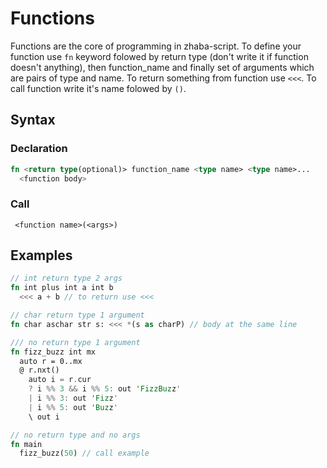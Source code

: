 # Functions

Functions are the core of programming in zhaba-script. To define your function use `fn` keyword folowed by return type (don't write it if function doesn't anything), then function_name and finally set of arguments which are pairs of type and name.
To return something from function use `<<<`.
To call function write it's name folowed by `()`.

## Syntax
### Declaration
```rust
fn <return type(optional)> function_name <type name> <type name>...
  <function body>
```
### Call
```
 <function name>(<args>)
```

## Examples


```rust
// int return type 2 args
fn int plus int a int b
  <<< a + b // to return use <<<
```


```rust
// char return type 1 argument
fn char aschar str s: <<< *(s as charP) // body at the same line
```


```rust
/// no return type 1 argument
fn fizz_buzz int mx
  auto r = 0..mx
  @ r.nxt()
    auto i = r.cur
    ? i %% 3 && i %% 5: out 'FizzBuzz'
    | i %% 3: out 'Fizz'
    | i %% 5: out 'Buzz'
    \ out i
```

```rust
// no return type and no args
fn main 
  fizz_buzz(50) // call example
```
